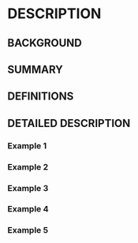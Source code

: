 # DESCRIPTION

## BACKGROUND

## SUMMARY

## DEFINITIONS

## DETAILED DESCRIPTION

### Example 1

### Example 2

### Example 3

### Example 4

### Example 5

